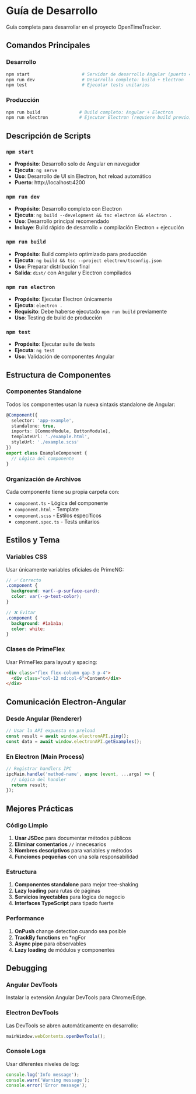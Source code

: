 # Guía de Desarrollo

Guía completa para desarrollar en el proyecto OpenTimeTracker.

## Comandos Principales

### Desarrollo

```bash
npm start                    # Servidor de desarrollo Angular (puerto 4200)
npm run dev                  # Desarrollo completo: build + Electron
npm test                     # Ejecutar tests unitarios
```

### Producción

```bash
npm run build               # Build completo: Angular + Electron
npm run electron            # Ejecutar Electron (requiere build previo)
```

## Descripción de Scripts

### `npm start`
- **Propósito**: Desarrollo solo de Angular en navegador
- **Ejecuta**: `ng serve`
- **Uso**: Desarrollo de UI sin Electron, hot reload automático
- **Puerto**: http://localhost:4200

### `npm run dev`
- **Propósito**: Desarrollo completo con Electron
- **Ejecuta**: `ng build --development && tsc electron && electron .`
- **Uso**: Desarrollo principal recomendado
- **Incluye**: Build rápido de desarrollo + compilación Electron + ejecución

### `npm run build`
- **Propósito**: Build completo optimizado para producción
- **Ejecuta**: `ng build && tsc --project electron/tsconfig.json`
- **Uso**: Preparar distribución final
- **Salida**: `dist/` con Angular y Electron compilados

### `npm run electron`
- **Propósito**: Ejecutar Electron únicamente
- **Ejecuta**: `electron .`
- **Requisito**: Debe haberse ejecutado `npm run build` previamente
- **Uso**: Testing de build de producción

### `npm test`
- **Propósito**: Ejecutar suite de tests
- **Ejecuta**: `ng test`
- **Uso**: Validación de componentes Angular

## Estructura de Componentes

### Componentes Standalone

Todos los componentes usan la nueva sintaxis standalone de Angular:

```typescript
@Component({
  selector: 'app-example',
  standalone: true,
  imports: [CommonModule, ButtonModule],
  templateUrl: './example.html',
  styleUrl: './example.scss'
})
export class ExampleComponent {
  // Lógica del componente
}
```

### Organización de Archivos

Cada componente tiene su propia carpeta con:
- `component.ts` - Lógica del componente
- `component.html` - Template
- `component.scss` - Estilos específicos
- `component.spec.ts` - Tests unitarios

## Estilos y Tema

### Variables CSS
Usar únicamente variables oficiales de PrimeNG:

```scss
// ✅ Correcto
.component {
  background: var(--p-surface-card);
  color: var(--p-text-color);
}

// ❌ Evitar
.component {
  background: #1a1a1a;
  color: white;
}
```

### Clases de PrimeFlex
Usar PrimeFlex para layout y spacing:

```html
<div class="flex flex-column gap-3 p-4">
  <div class="col-12 md:col-6">Content</div>
</div>
```

## Comunicación Electron-Angular

### Desde Angular (Renderer)
```typescript
// Usar la API expuesta en preload
const result = await window.electronAPI.ping();
const data = await window.electronAPI.getExamples();
```

### En Electron (Main Process)
```typescript
// Registrar handlers IPC
ipcMain.handle('method-name', async (event, ...args) => {
  // Lógica del handler
  return result;
});
```

## Mejores Prácticas

### Código Limpio
1. **Usar JSDoc** para documentar métodos públicos
2. **Eliminar comentarios** `//` innecesarios
3. **Nombres descriptivos** para variables y métodos
4. **Funciones pequeñas** con una sola responsabilidad

### Estructura
1. **Componentes standalone** para mejor tree-shaking
2. **Lazy loading** para rutas de páginas
3. **Servicios inyectables** para lógica de negocio
4. **Interfaces TypeScript** para tipado fuerte

### Performance
1. **OnPush** change detection cuando sea posible
2. **TrackBy functions** en *ngFor
3. **Async pipe** para observables
4. **Lazy loading** de módulos y componentes

## Debugging

### Angular DevTools
Instalar la extensión Angular DevTools para Chrome/Edge.

### Electron DevTools
Las DevTools se abren automáticamente en desarrollo:
```typescript
mainWindow.webContents.openDevTools();
```

### Console Logs
Usar diferentes niveles de log:
```typescript
console.log('Info message');
console.warn('Warning message');
console.error('Error message');
```
